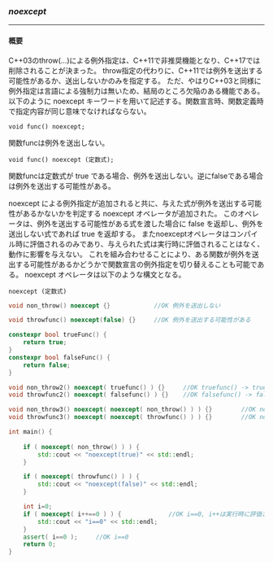 ### *noexcept*
---
#### 概要
C++03のthrow(...)による例外指定は、C++11で非推奨機能となり、C++17では削除されることが決まった。
throw指定の代わりに、C++11では例外を送出する可能性があるか、送出しないかのみを指定する。
ただ、やはりC++03と同様に例外指定は言語による強制力は無いため、結局のところ欠陥のある機能である。
以下のように noexcept キーワードを用いて記述する。関数宣言時、関数定義時で指定内容が同じ意味でなければならない。

`void func() noexcept;`

関数funcは例外を送出しない。

`void func() noexcept (定数式);`

 関数funcは定数式が true である場合、例外を送出しない。逆にfalseである場合は例外を送出する可能性がある。

noexcept による例外指定が追加されると共に、与えた式が例外を送出する可能性があるかないかを判定する noexcept オペレータが追加された。
このオペレータは、例外を送出する可能性がある式を渡した場合に false を返却し、例外を送出しない式であれば true を返却する。
またnoexceptオペレータはコンパイル時に評価されるのみであり、与えられた式は実行時に評価されることはなく、動作に影響を与えない。
これを組み合わせることにより、ある関数が例外を送出する可能性があるかどうかで関数宣言の例外指定を切り替えることも可能である。
noexcept オペレータは以下のような構文となる。

`noexcept (定数式)`

```c++
void non_throw() noexcept {}            //OK 例外を送出しない

void throwfunc() noexcept(false) {}     //OK 例外を送出する可能性がある

constexpr bool trueFunc() {
    return true;
}
constexpr bool falseFunc() {
    return false;
}

void non_throw2() noexcept( truefunc() ) {}     //OK truefunc() -> true
void throwfunc2() noexcept( falsefunc() ) {}    //OK falsefunc() -> false

void non_throw3() noexcept( noexcept( non_throw() ) ) {}        //OK noexcept ( non_throw() ) -> true
void throwfunc3() noexcept( noexcept( throwfunc() ) ) {}        //OK noexcept ( throwfunc() ) -> false

int main() {
    
    if ( noexcept( non_throw() ) ) {
        std::cout << "noexcept(true)" << std::endl;
    }

    if ( noexcept( throwfunc() ) ) {
        std::cout << "noexcept(false)" << std::endl;
    }

    int i=0;
    if ( noexcept( i++==0 ) ) {             //OK i==0, i++は実行時に評価されることはない
        std::cout << "i==0" << std::endl;
    }
    assert( i==0 );     //OK i==0
    return 0;
}
```

